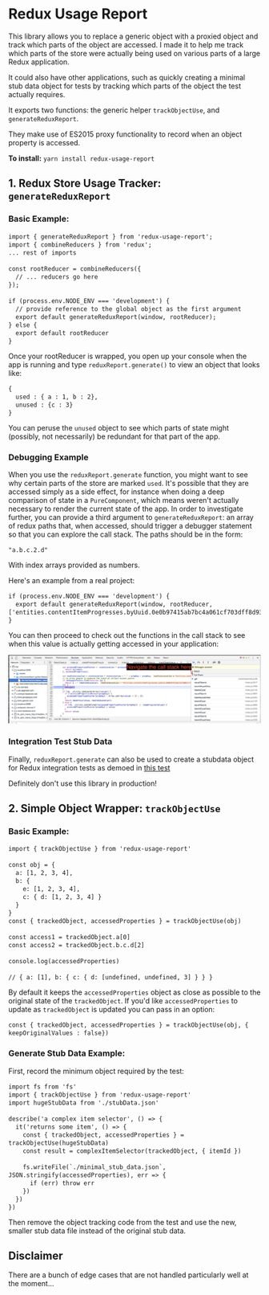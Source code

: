 # Redux Usage Report

This library allows you to replace a generic object with a proxied object and track which parts of the object are accessed. I made it to help me track which parts of the store were actually being used on various parts of a large Redux application.

It could also have other applications, such as quickly creating a minimal stub data object for tests by tracking which parts of the object the test actually requires.

It exports two functions: the generic helper `trackObjectUse`, and `generateReduxReport`.

They make use of ES2015 proxy functionality to record when an object property is accessed.

**To install:** `yarn install redux-usage-report`

## 1. Redux Store Usage Tracker: `generateReduxReport`

### Basic Example:
```
import { generateReduxReport } from 'redux-usage-report';
import { combineReducers } from 'redux';
... rest of imports

const rootReducer = combineReducers({
  // ... reducers go here
});

if (process.env.NODE_ENV === 'development') {
  // provide reference to the global object as the first argument
  export default generateReduxReport(window, rootReducer);
} else {
  export default rootReducer
}

```
Once your rootReducer is wrapped, you open up your console when the app is running and type
`reduxReport.generate()` to view an object that looks like:

```
{
  used : { a : 1, b : 2},
  unused : {c : 3}
}
```
You can peruse the `unused` object to see which parts of state might (possibly, not necessarily) be redundant for that part of the app.

### Debugging Example

When you use the `reduxReport.generate` function, you might want to see why certain parts of the store are marked `used`. It's possible that they are accessed simply as a side effect, for instance when doing a deep comparison of state in a `PureComponent`, which means weren't actually necessary to render the current state of the app.
In order to investigate further, you can provide a third argument to `generateReduxReport`:  an array of redux paths that, when accessed, should trigger a debugger statement so that you can explore the call stack. The paths should be in the form:

```
"a.b.c.2.d"
```
With index arrays provided as numbers.

Here's an example from a real project:

```
if (process.env.NODE_ENV === 'development') {
  export default generateReduxReport(window, rootReducer, ['entities.contentItemProgresses.byUuid.0e0b97415ab7bc4a061cf703dff8d93a.started']);
}
```

You can then proceed to check out the functions in the call stack to see when this value is actually getting accessed in your application:

![screenshot of chrome devtools](./dev_tools_screenshot.png)

### Integration Test Stub Data

Finally, `reduxReport.generate` can also be used to create a stubdata object for Redux integration tests as demoed in [this test](./__tests__/generateReduxReportTest.js)

Definitely don't use this library in production!

## 2. Simple Object Wrapper: `trackObjectUse`

### Basic Example:
```
import { trackObjectUse } from 'redux-usage-report'

const obj = {
  a: [1, 2, 3, 4],
  b: {
    e: [1, 2, 3, 4],
    c: { d: [1, 2, 3, 4] }
  }
}
const { trackedObject, accessedProperties } = trackObjectUse(obj)

const access1 = trackedObject.a[0]
const access2 = trackedObject.b.c.d[2]

console.log(accessedProperties)

// { a: [1], b: { c: { d: [undefined, undefined, 3] } } }
```

By default it keeps the `accessedProperties` object as close as possible to the original state of the `trackedObject`. If you'd like `accessedProperties` to update as `trackedObject` is updated you can pass in an option:

```
const { trackedObject, accessedProperties } = trackObjectUse(obj, { keepOriginalValues : false})
```

### Generate Stub Data Example:

First, record the minimum object required by the test:
```
import fs from 'fs'
import { trackObjectUse } from 'redux-usage-report'
import hugeStubData from './stubData.json'

describe('a complex item selector', () => {
  it('returns some item', () => {
    const { trackedObject, accessedProperties } = trackObjectUse(hugeStubData)
    const result = complexItemSelector(trackedObject, { itemId })

    fs.writeFile(`./minimal_stub_data.json`, JSON.stringify(accessedProperties), err => {
      if (err) throw err
    })
  })
})
```

Then remove the object tracking code from the test and use the new, smaller stub data file instead of the original stub data.


## Disclaimer

There are a bunch of edge cases that are not handled particularly well at the moment...
